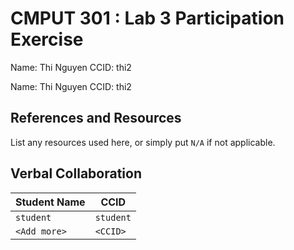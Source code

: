 # CMPUT 301 : Lab 3 Participation Exercise
Name: Thi Nguyen
CCID: thi2

Name: Thi Nguyen
CCID: thi2

## References and Resources

List any resources used here, or simply put `N/A` if not applicable.

## Verbal Collaboration

| Student Name | CCID      |
| ------------ | --------- |
| `student`    | `student` |
| `<Add more>` | `<CCID>`  |
